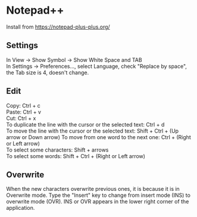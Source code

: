 # Notepad++
Install from https://notepad-plus-plus.org/

## Settings
In View -> Show Symbol -> Show White Space and TAB  
In Settings -> Preferences..., select Language, check "Replace by space", the Tab size is 4, doesn't change.

## Edit
Copy:  Ctrl + c  
Paste: Ctrl + v  
Cut:   Ctrl + x  
To duplicate the line with the cursor or the selected text: Ctrl + d  
To move the line with the cursor or the selected text: Shift + Ctrl + (Up arrow or Down arrow)
To move from one word to the next one: Ctrl + (Right or Left arrow)  
To select some characters: Shift + arrows  
To select some words: Shift + Ctrl + (Right or Left arrow)  

## Overwrite
When the new characters overwrite previous ones, it is because it is in Overwrite mode. Type the "Insert" key to change from insert mode (INS) to overwrite mode (OVR). INS or OVR appears in the lower right corner of the application.
